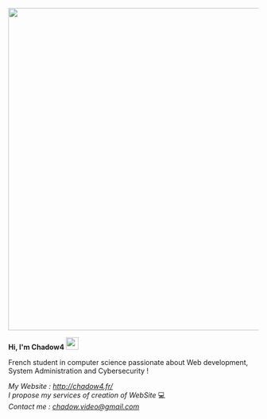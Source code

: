 <p align="center">
  <img width="650px" src="http://chadow4.fr/Effect3.png">
</p>

**Hi, I'm Chadow4** <img  width="25px" src="https://camo.githubusercontent.com/e8e7b06ecf583bc040eb60e44eb5b8e0ecc5421320a92929ce21522dbc34c891/68747470733a2f2f6d656469612e67697068792e636f6d2f6d656469612f6876524a434c467a6361737252346961377a2f67697068792e676966">

French student in computer science passionate about Web development, System Administration and Cybersecurity ! 

*My Website : http://chadow4.fr/* <br>
*I propose my services of creation of WebSite* 💻 <br> 
*Contact me : chadow.video@gmail.com*
